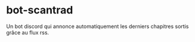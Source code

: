 # bot-scantrad
Un bot discord qui annonce automatiquement les derniers chapitres sortis grâce au flux rss.
